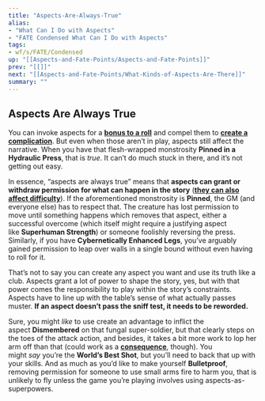 ```yaml
---
title: "Aspects-Are-Always-True"
alias:
- "What Can I Do with Aspects"
- "FATE Condensed What Can I Do with Aspects"
tags:
- wf/s/FATE/Condensed
up: "[[Aspects-and-Fate-Points/Aspects-and-Fate-Points]]"
prev: "[[]]"
next: "[[Aspects-and-Fate-Points/What-Kinds-of-Aspects-Are-There]]"
summary: ""
---
```

## Aspects Are Always True

You can invoke aspects for a **[bonus to a roll](../What-Can-I-Do-with-Aspects/Invokes/Hostile-Invocations.md)** and compel them to **[create a complication](../What-Can-I-Do-with-Aspects/Compels/Compels-Are-Complications-Not-Stymies.md)**. But even when those aren’t in play, aspects still affect the narrative. When you have that flesh-wrapped monstrosity **Pinned in a Hydraulic Press**, that is _true_. It can’t do much stuck in there, and it’s not getting out easy.

In essence, “aspects are always true” means that **aspects can grant or withdraw permission for what can happen in the story** (**[they can also affect difficulty](../../Being-the-Game-Master/Setting-Difficulty-and-Opposition.md)**). If the aforementioned monstrosity is **Pinned**, the GM (and everyone else) has to respect that. The creature has lost permission to move until something happens which removes that aspect, either a successful overcome (which itself might require a justifying aspect like **Superhuman Strength**) or someone foolishly reversing the press. Similarly, if you have **Cybernetically Enhanced Legs**, you’ve arguably gained permission to leap over walls in a single bound without even having to roll for it.

That’s not to say you can create any aspect you want and use its truth like a club. Aspects grant a lot of power to shape the story, yes, but with that power comes the responsibility to play within the story’s constraints. Aspects have to line up with the table’s sense of what actually passes muster. **If an aspect doesn’t pass the sniff test, it needs to be reworded.**

Sure, you might _like_ to use create an advantage to inflict the aspect **Dismembered** on that fungal super-soldier, but that clearly steps on the toes of the attack action, and besides, it takes a bit more work to lop her arm off than that (could work as a **[consequence](../What-Kinds-of-Aspects-Are-There/Consequences.md)**, though). You might _say_ you’re the **World’s Best Shot**, but you’ll need to back that up with your skills. And as much as you’d like to make yourself **Bulletproof**, removing permission for someone to use small arms fire to harm you, that is unlikely to fly unless the game you’re playing involves using aspects-as-superpowers.